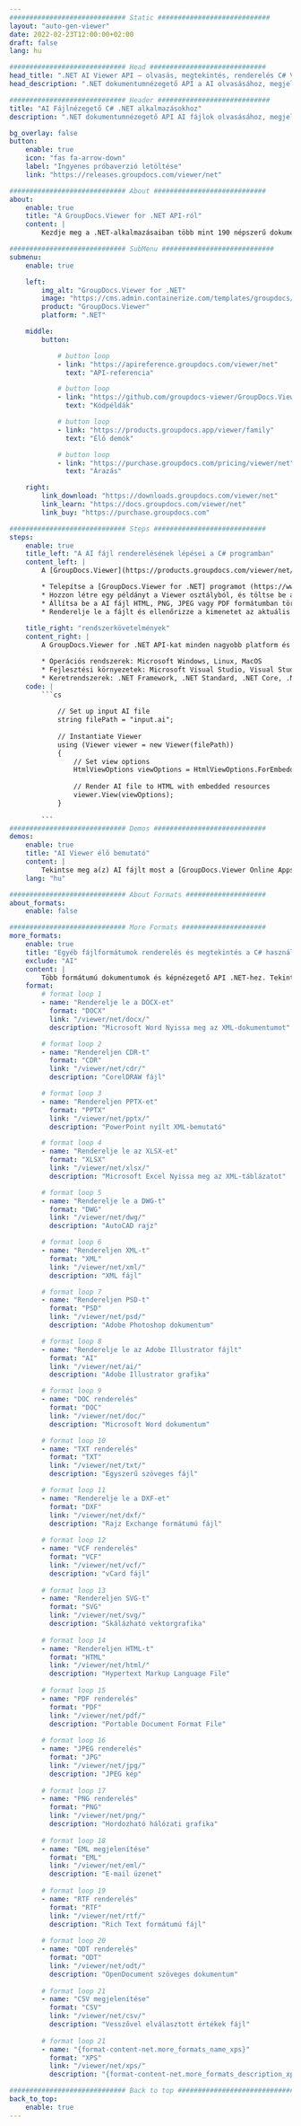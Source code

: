 ```yaml
---
############################# Static ############################
layout: "auto-gen-viewer"
date: 2022-02-23T12:00:00+02:00
draft: false
lang: hu

############################# Head #############################
head_title: ".NET AI Viewer API – olvasás, megtekintés, renderelés C# VB.NET-ben"
head_description: ".NET dokumentumnézegető API a AI olvasásához, megjelenítéséhez és megjelenítéséhez bármilyen típusú C#, ASP.NET, VB.NET és .NET Core alkalmazásokban."

############################# Header ############################
title: "AI Fájlnézegető C# .NET alkalmazásokhoz" 
description: ".NET dokumentumnézegető API AI fájlok olvasásához, megjelenítéséhez és megjelenítéséhez bármilyen típusú C#, ASP.NET, VB.NET és .NET Core alkalmazásokban. Tekintse meg a renderelt fájlokat valódi formázással és elrendezéssel HTML5-ben, PDF-ben vagy képként a kód néhány sorával." 

bg_overlay: false
button:
    enable: true
    icon: "fas fa-arrow-down"
    label: "Ingyenes próbaverzió letöltése"
    link: "https://releases.groupdocs.com/viewer/net"

############################# About ############################
about:
    enable: true
    title: "A GroupDocs.Viewer for .NET API-ról" 
    content: |
        Kezdje meg a .NET-alkalmazásaiban több mint 190 népszerű dokumentumformátum megtekintését a GroupDocs.Viewer for .NET API-k használatával néhány sor kód hozzáadásával. A fejlesztők könnyedén megjeleníthetik a PDF-et, a szövegszerkesztőt, az Excel-táblázatot, a prezentációt, a Visio-t, a Projectet, az Outlook-ot és sok más népszerű dokumentumformátumot HTML5, kép vagy PDF módban. A dokumentum-megjelenítés gyors, megegyezik az eredeti forrásfájllal, és nem igényel további szoftverek vagy egyéb külső könyvtárak telepítését.

############################# SubMenu ############################
submenu:
    enable: true

    left:
        img_alt: "GroupDocs.Viewer for .NET"
        image: "https://cms.admin.containerize.com/templates/groupdocs/images/product-logos/90x90-noborder/groupdocs-viewer-net.png"
        product: "GroupDocs.Viewer"
        platform: ".NET"

    middle:
        button:

            # button loop
            - link: "https://apireference.groupdocs.com/viewer/net"
              text: "API-referencia"

            # button loop
            - link: "https://github.com/groupdocs-viewer/GroupDocs.Viewer-for-.NET"
              text: "Kódpéldák"

            # button loop
            - link: "https://products.groupdocs.app/viewer/family"
              text: "Élő demók"

            # button loop
            - link: "https://purchase.groupdocs.com/pricing/viewer/net"
              text: "Árazás"

    right:
        link_download: "https://downloads.groupdocs.com/viewer/net"
        link_learn: "https://docs.groupdocs.com/viewer/net"
        link_buy: "https://purchase.groupdocs.com"

############################# Steps ############################
steps:
    enable: true
    title_left: "A AI fájl renderelésének lépései a C# programban" 
    content_left: |
        A [GroupDocs.Viewer](https://products.groupdocs.com/viewer/net/) segítségével néhány lépésben megjelenítheti a AI fájlt HTML, JPEG, PNG vagy PDF formátumban.

        * Telepítse a [GroupDocs.Viewer for .NET] programot (https://www.nuget.org/packages/groupdocs.viewer) kedvenc csomagkezelőjével. 
        * Hozzon létre egy példányt a Viewer osztályból, és töltse be a AI fájlt a teljes elérési úttal. 
        * Állítsa be a AI fájl HTML, PNG, JPEG vagy PDF formátumban történő megjelenítését. 
        * Renderelje le a fájlt és ellenőrizze a kimenetet az aktuális könyvtárban. 
        
    title_right: "rendszerkövetelmények" 
    content_right: |
        A GroupDocs.Viewer for .NET API-kat minden nagyobb platform és operációs rendszer támogatja. Mielőtt végrehajtaná az alábbi kódot, győződjön meg arról, hogy a következő előfeltételek telepítve vannak a rendszeren.

        * Operációs rendszerek: Microsoft Windows, Linux, MacOS 
        * Fejlesztési környezetek: Microsoft Visual Studio, Visual Studio Code, .NET CLI 
        * Keretrendszerek: .NET Framework, .NET Standard, .NET Core, .NET 
    code: |
        ```cs
                        
            // Set up input AI file
            string filePath = "input.ai";
        
            // Instantiate Viewer
            using (Viewer viewer = new Viewer(filePath))
            {
            	// Set view options 
            	HtmlViewOptions viewOptions = HtmlViewOptions.ForEmbeddedResources();
                    
            	// Render AI file to HTML with embedded resources
            	viewer.View(viewOptions);
            }
             
        ```
############################# Demos ############################
demos:
    enable: true
    title: "AI Viewer élő bemutató"
    content: |
        Tekintse meg a(z) AI fájlt most a [GroupDocs.Viewer Online Apps](https://products.groupdocs.app/viewer/ai) webhelyen.
    lang: "hu"

############################# About Formats ####################
about_formats:
    enable: false

############################# More Formats #####################
more_formats:
    enable: true
    title: "Egyéb fájlformátumok renderelés és megtekintés a C# használatával"
    exclude: "AI"
    content: |
        Több formátumú dokumentumok és képnézegető API .NET-hez. Tekintse meg néhány népszerű fájlformátumot alább külső megjelenítők nélkül.
    format: 
        # format loop 1
        - name: "Renderelje le a DOCX-et"
          format: "DOCX"
          link: "/viewer/net/docx/"
          description: "Microsoft Word Nyissa meg az XML-dokumentumot" 

        # format loop 2
        - name: "Rendereljen CDR-t" 
          format: "CDR"
          link: "/viewer/net/cdr/"
          description: "CorelDRAW fájl" 

        # format loop 3
        - name: "Rendereljen PPTX-et"
          format: "PPTX"
          link: "/viewer/net/pptx/"
          description: "PowerPoint nyílt XML-bemutató" 

        # format loop 4
        - name: "Renderelje le az XLSX-et"
          format: "XLSX"
          link: "/viewer/net/xlsx/"
          description: "Microsoft Excel Nyissa meg az XML-táblázatot" 

        # format loop 5
        - name: "Renderelje le a DWG-t"
          format: "DWG"
          link: "/viewer/net/dwg/"
          description: "AutoCAD rajz"

        # format loop 6
        - name: "Rendereljen XML-t"
          format: "XML"
          link: "/viewer/net/xml/"
          description: "XML fájl"

        # format loop 7
        - name: "Rendereljen PSD-t"
          format: "PSD"
          link: "/viewer/net/psd/"
          description: "Adobe Photoshop dokumentum"

        # format loop 8
        - name: "Renderelje le az Adobe Illustrator fájlt"
          format: "AI"
          link: "/viewer/net/ai/"
          description: "Adobe Illustrator grafika"

        # format loop 9
        - name: "DOC renderelés"
          format: "DOC"
          link: "/viewer/net/doc/"
          description: "Microsoft Word dokumentum" 

        # format loop 10
        - name: "TXT renderelés" 
          format: "TXT"
          link: "/viewer/net/txt/"
          description: "Egyszerű szöveges fájl" 

        # format loop 11
        - name: "Renderelje le a DXF-et" 
          format: "DXF"
          link: "/viewer/net/dxf/"
          description: "Rajz Exchange formátumú fájl"  
          
        # format loop 12
        - name: "VCF renderelés"
          format: "VCF"
          link: "/viewer/net/vcf/"
          description: "vCard fájl"  
              
        # format loop 13
        - name: "Rendereljen SVG-t"
          format: "SVG"
          link: "/viewer/net/svg/"
          description: "Skálázható vektorgrafika" 
          
        # format loop 14
        - name: "Rendereljen HTML-t"
          format: "HTML"
          link: "/viewer/net/html/"
          description: "Hypertext Markup Language File" 
          
        # format loop 15
        - name: "PDF renderelés"
          format: "PDF"
          link: "/viewer/net/pdf/"
          description: "Portable Document Format File"
          
        # format loop 16
        - name: "JPEG renderelés"
          format: "JPG"
          link: "/viewer/net/jpg/"
          description: "JPEG kép"
          
        # format loop 17
        - name: "PNG renderelés"
          format: "PNG"
          link: "/viewer/net/png/"
          description: "Hordozható hálózati grafika" 
          
        # format loop 18
        - name: "EML megjelenítése"
          format: "EML"
          link: "/viewer/net/eml/"
          description: "E-mail üzenet" 
          
        # format loop 19
        - name: "RTF renderelés"
          format: "RTF"
          link: "/viewer/net/rtf/"
          description: "Rich Text formátumú fájl" 
          
        # format loop 20
        - name: "ODT renderelés"
          format: "ODT"
          link: "/viewer/net/odt/"
          description: "OpenDocument szöveges dokumentum" 
          
        # format loop 21
        - name: "CSV megjelenítése"
          format: "CSV"
          link: "/viewer/net/csv/"
          description: "Vesszővel elválasztott értékek fájl" 
          
        # format loop 21
        - name: "{format-content-net.more_formats_name_xps}"
          format: "XPS"
          link: "/viewer/net/xps/"
          description: "{format-content-net.more_formats_description_xps}" 

############################# Back to top ###############################
back_to_top:
    enable: true
---
```

